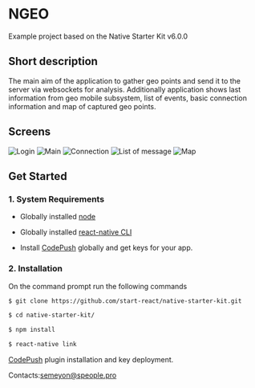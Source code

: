 
# NGEO 
Example project based on the Native Starter Kit v6.0.0

## Short description
The main aim of the application to gather geo points and send it to the server via websockets for analysis. Additionally application shows last information from geo mobile subsystem, list of events, basic connection information and map of captured geo points.

## Screens
![Login](/images/screens/1.png)
![Main](/images/screens/2.png)
![Connection](/images/screens/3.png)
![List of message](/images/screens/4.png)
![Map](/images/screens/5.png)

## Get Started

### 1. System Requirements

* Globally installed [node](https://nodejs.org/en/)

* Globally installed [react-native CLI](https://facebook.github.io/react-native/docs/getting-started.html)

* Install [CodePush](https://microsoft.github.io/code-push/) globally and get keys for your app.


### 2. Installation

On the command prompt run the following commands

```sh
$ git clone https://github.com/start-react/native-starter-kit.git

$ cd native-starter-kit/

$ npm install
```

```sh
$ react-native link
```

[CodePush](https://github.com/Microsoft/react-native-code-push) plugin installation and key deployment.

Contacts:[semeyon@speople.pro](semeyon@speople.pro)

